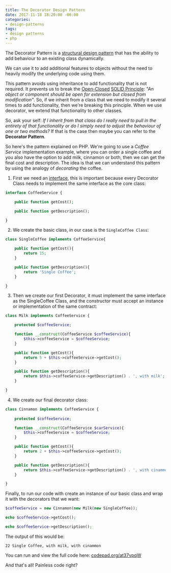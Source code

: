 ```yaml
---
title: The Decorator Design Pattern
date: 2017-11-18 18:20:00 -06:00
categories:
- design-patterns
tags:
- design patterns
- php
---
```


The Decorator Pattern is a [structural design pattern](https://www.javatpoint.com/structural-design-patterns) that has the ability to add behaviour to an existing class dynamically.

We can use it to add additional features to objects without the need to heavily modify the underlying code using them.

This pattern avoids using inheritance to add functionality that is not required. It prevents us to break the [Open-Closed](http://deviq.com/open-closed-principle/) [SOLID Principle](http://deviq.com/solid/): *"An object or component should be open for extension but closed from modification"*. So, if we inherit from a class that we need to modify it several times to add functionality, then we're breaking this principle. When we use decorator, we extend that functionality to other classes.

So, ask your self: *If I inherit from that class do I really need to pull in the entirety of that functionality or do I simply need to adjust the behaviour of one or two methods?* If that is the case then maybe you can refer to the **Decorator Pattern**.

So here's the pattern explained on PHP. We're going to use a *Coffee Service* implementation example, where you can order a single coffee and you also have the option to add milk, cinnamon or both, then we can get the final cost and description. The idea is that we can understand this pattern by using the analogy of *decorating* the coffee.

1. First we need an [interface](https://docs.oracle.com/javase/tutorial/java/concepts/interface.html), this is important because every Decorator Class needs to implement the same interface as the core class:

```php
interface CoffeeService {

    public function getCost();

    public function getDescription();

}
```

2. We create the basic class, in our case is the `SingleCoffee Class`:

```php
class SingleCoffee implements CoffeeService{

    public function getCost(){
        return 15;
    }

    public function getDescription(){
        return 'Single Coffee';
    }

}
```

3. Then we create our first Decorator, it must implement the same interface as the SingleCoffee Class, and the constructor must accept an instance or implementation of the same contract:

```php
class Milk implements CoffeeService {

    protected $coffeeService;

    function __construct(CoffeeService $coffeeService){
        $this->coffeeService = $coffeeService;
    }

    public function getCost(){
        return 5 + $this->coffeeService->getCost();
    }

    public function getDescription(){
        return $this->coffeeService->getDescription() . ', with milk';
    }

}
```

4. We create our final decorator class:

```php
class Cinnamon implements CoffeeService {
    
    protected $coffeeService;

    function __construct(CoffeeService $carService){
        $this->coffeeService = $coffeeService;
    }

    public function getCost(){
        return 2 + $this->coffeeService->getCost();
    }

    public function getDescription(){
        return $this->coffeeService->getDescription() . ', with cinammon';
    }

}
```

Finally, to run our code with create an instance of our basic class and wrap it with the decorators that we want:

```php
$coffeeService = new Cinnamon(new Milk(new SingleCoffee));

echo $coffeeService->getCost();

echo $coffeeService->getDescription();

```

The output of this would be:

```
22 Single Coffee, with milk, with cinammon
```

You can run and view the full code here: [codepad.org/at37vpqW](http://codepad.org/at37vpqW)

And that's all! Painless code right?